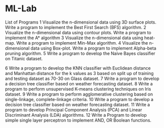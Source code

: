 # ML-Lab


 
List of Programs
1
Visualize the n-dimensional data using 3D surface plots.
Write a program to implement the Best First Search (BFS) algorithm.
2
Visualize the n-dimensional data using contour plots.
Write a program to implement the A* algorithm
3
Visualize the n-dimensional data using heat-map.
Write a program to implement Min-Max algorithm.
4
Visualize the n-dimensional data using Box-plot.
Write a program to implement Alpha-beta pruning algorithm.
5
Write a program to develop the Naive Bayes classifier on Titanic dataset.
 
6
Write a program to develop the KNN classifier with Euclidean distance and Manhattan distance for the k values as 3 based on split up of training and testing dataset as 70-30 on Glass dataset.
7
Write a program to develop a decision tree classifier based on weather forecasting dataset.
8
Write a program to perform unsupervised K-means clustering techniques on Iris dataset.
9
Write a program to perform agglomerative clustering based on single-linkage, complete-linkage criteria.
10
Write a program to develop a decision tree classifier based on weather forecasting dataset.
11
Write a program to develop Principal Component Analysis (PCA) and Linear Discriminant Analysis (LDA) algorithms.
12
Write a Program to develop simple single layer perceptron to implement AND, OR Boolean functions.
 
